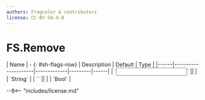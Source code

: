 ```yaml
---
authors: Fragcolor & contributors
license: CC-BY-SA-4.0
---
```



# FS.Remove

<div class="sh-parameters" markdown="1">
| Name | - {: #sh-flags-row} | Description | Default | Type |
|------|---------------------|-------------|---------|------|
| `<input>` || | | `String` |
| `<output>` || | | `Bool` |

</div>



--8<-- "includes/license.md"
